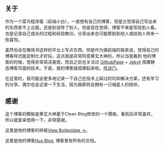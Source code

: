 ## 关于

作为一个菜鸟程序猿（前端小白），一直想有自己的博客，但是又觉得自己写出来的东西拿不上台面，还是别误导了别人。但是现在觉得，博客不单是写给别人看，也是记录自己成长的过程和经验教训，分享出来也可能帮助到他人或给他人带来一些喜悦。

虽然也会在像简书这样的平台上写点东西，但是作为搞前端的我来说，觉得自己的博客样式能定制化才好玩，这点我是非常同意黄玄大神的，所以当我看到
他的博客的时候，觉得非常简洁美观，而且之前也关注过 [GithubPage](https://pages.github.com) + [Jekyll](https://jekyllrb.com/) 搭建静态博客页面的技术。于是，我的博客就搭建起来啦。[传送门](https://iamwjj.github.io)。

在这里的，我可能会更多地记录一下自己在技术上踩过的坑和解决方案，还有学习的分享。偶尔也会记录一下生活，因为我即将会拥有一只喵星人的陪伴。

## 感谢

这个博客的模板是黄玄大神基于Clean Blog修改的一个模板，看到后非常喜欢，所以就拿来借用一下，非常感谢。

这里是他的博客的样板[View Boilerplate &rarr;](http://huangxuan.me/huxblog-boilerplate/)。

这里是他的博客[Hux Blog](https://github.com/Huxpro/huxpro.github.io), 博客里有所有的文档。
